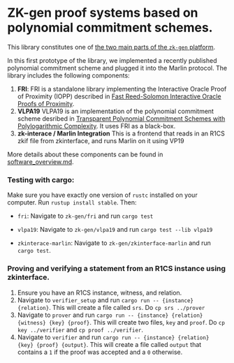 # ZK-gen proof systems based on polynomial commitment schemes.
This library constitutes one of [the two main parts of the `zk-gen` platform](../README.md).

In this first prototype of the library, we implemented a recently published polynomial commitment scheme and plugged it into the Marlin protocol. The library includes the following components:   

1. **FRI**: FRI is a standalone library implementing the Interactive Oracle Proof of Proximity (IOPP) described in [Fast Reed-Solomon Interactive Oracle Proofs of Proximity](https://www.semanticscholar.org/paper/Fast-Reed-Solomon-Interactive-Oracle-Proofs-of-Ben-Sasson-Bentov/2415603b4e8799f575b788706be21862c055e25b).
2. **VLPA19** VLPA19 is an implementation of the polynomial commitment scheme desribed in [Transparent Polynomial Commitment Schemes with Polylogarithmic Complexity](https://eprint.iacr.org/2019/1020.pdf). It uses FRI as a black-box.  
3. **zk-interace / Marlin Integration** This is a frontend that reads in an R1CS zkif file from zkinterface, and runs Marlin on it using VP19

More details about these components can be found in [software_overview.md](software_overview.md).


### Testing with cargo:
Make sure you  have exactly one version of `rustc` installed on your computer. Run `rustup install stable`. Then: 

- `fri`: Navigate to `zk-gen/fri` and run `cargo test`

- `vlpa19`: Navigate to `zk-gen/vlpa19` and run `cargo test --lib vlpa19`

- `zkinterace-marlin`: Navigate to `zk-gen/zkinterface-marlin` and run `cargo test`.  
 
### Proving and verifying a statement from an R1CS instance using zkinterface. 
1. Ensure you have an R1CS instance, witness, and relation. 
2. Navigate to `verifier_setup` and run `cargo run -- {instance} {relation}`. This will create a file called `srs`. Do `cp srs ../prover`
3. Navigate to `prover` and run `cargo run -- {instance} {relation} {witness} {key} {proof}`. This will create two files, `key` and `proof`. Do `cp key ../verifier` and `cp proof ../verifier`.  
4. Navigate to `verifier` and run `cargo run -- {instance} {relation} {key} {proof} {output}`. This will create a file called `output` that contains a `1` if the proof was accepted and a `0` otherwise.






 
